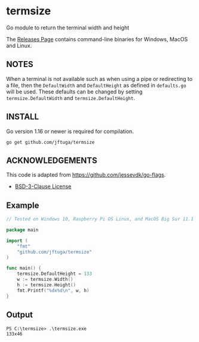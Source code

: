 # termsize
Go module to return the terminal width and height

The [Releases Page](https://github.com/jftuga/termsize/releases) contains command-line binaries for Windows, MacOS and Linux.

## NOTES
When a terminal is not available such as when using a pipe or redirecting to a file, then the `DefaultWidth` and 
`DefaultHeight` as defined in `defaults.go` will be used.  These defaults can be changed by setting 
`termsize.DefaultWidth` and `termsize.DefaultHeight`.

## INSTALL

Go version 1.16 or newer is required for compilation.

```
go get github.com/jftuga/termsize
```

## ACKNOWLEDGEMENTS
This code is adapted from https://github.com/jessevdk/go-flags.
* [BSD-3-Clause License](https://github.com/jftuga/termsize/blob/main/LICENSE)

## Example

```go
// Tested on Windows 10, Raspberry Pi OS Linux, and MacOS Big Sur 11.1

package main

import (
	"fmt"
	"github.com/jftuga/termsize"
)

func main() {
	termsize.DefaultHeight = 133
	w := termsize.Width()
	h := termsize.Height()
	fmt.Printf("%dx%d\n", w, h)
}
```

## Output

```
PS C:\termsize> .\termsize.exe
133x46
```
